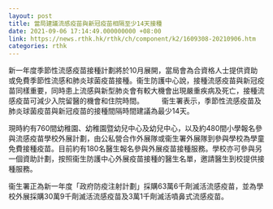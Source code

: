 ```yaml
---
layout: post
title: 當局建議流感疫苗與新冠疫苗相隔至少14天接種
date: 2021-09-06 17:14:49.000000000 +08:00
link: https://news.rthk.hk/rthk/ch/component/k2/1609308-20210906.htm
categories: rthk
---
```


新一年度季節性流感疫苗接種計劃將於10月展開，當局會為合資格人士提供資助或免費季節性流感和肺炎球菌疫苗接種。衞生防護中心說，接種流感疫苗與新冠疫苗同樣重要，同時患上流感與新型肺炎會有較大機會出現嚴重疾病及死亡，接種流感疫苗可減少入院留醫的機會和住院時間。
　　
衞生署表示，季節性流感疫苗及肺炎球菌疫苗與新冠疫苗的接種間隔時間建議為最少14天。

現時約有760間幼稚園、幼稚園暨幼兒中心及幼兒中心，以及約480間小學報名參與流感疫苗學校外展計劃，由公私營合作外展隊或衞生署外展隊到參與學校為學童免費接種疫苗。目前約有180名醫生報名參與外展疫苗接種服務。學校亦可參與另一個資助計劃，按照衞生防護中心外展疫苗接種的醫生名單，邀請醫生到校提供接種服務。

衞生署正為新一年度「政府防疫注射計劃」採購63萬6千劑滅活流感疫苗，並為學校外展採購30萬9千劑滅活流感疫苗及3萬1千劑滅活噴鼻式流感疫苗。
